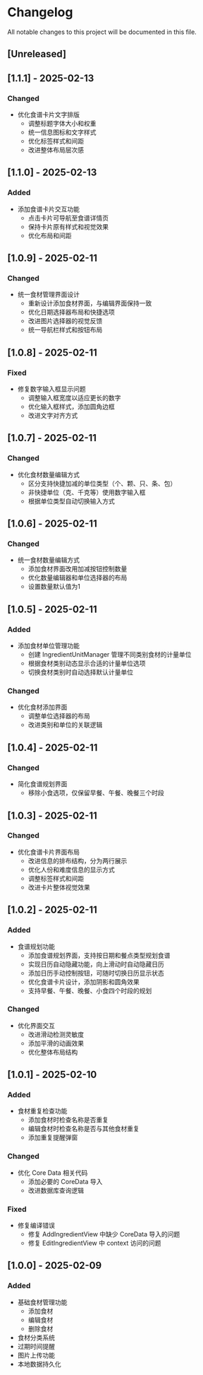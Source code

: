 # Changelog

All notable changes to this project will be documented in this file.

## [Unreleased]

## [1.1.1] - 2025-02-13

### Changed
- 优化食谱卡片文字排版
  - 调整标题字体大小和权重
  - 统一信息图标和文字样式
  - 优化标签样式和间距
  - 改进整体布局层次感

## [1.1.0] - 2025-02-13

### Added
- 添加食谱卡片交互功能
  - 点击卡片可导航至食谱详情页
  - 保持卡片原有样式和视觉效果
  - 优化布局和间距

## [1.0.9] - 2025-02-11

### Changed
- 统一食材管理界面设计
  - 重新设计添加食材界面，与编辑界面保持一致
  - 优化日期选择器布局和快捷选项
  - 改进图片选择器的视觉反馈
  - 统一导航栏样式和按钮布局

## [1.0.8] - 2025-02-11

### Fixed
- 修复数字输入框显示问题
  - 调整输入框宽度以适应更长的数字
  - 优化输入框样式，添加圆角边框
  - 改进文字对齐方式

## [1.0.7] - 2025-02-11

### Changed
- 优化食材数量编辑方式
  - 区分支持快捷加减的单位类型（个、颗、只、条、包）
  - 非快捷单位（克、千克等）使用数字输入框
  - 根据单位类型自动切换输入方式

## [1.0.6] - 2025-02-11

### Changed
- 统一食材数量编辑方式
  - 添加食材界面改用加减按钮控制数量
  - 优化数量编辑器和单位选择器的布局
  - 设置数量默认值为1

## [1.0.5] - 2025-02-11

### Added
- 添加食材单位管理功能
  - 创建 IngredientUnitManager 管理不同类别食材的计量单位
  - 根据食材类别动态显示合适的计量单位选项
  - 切换食材类别时自动选择默认计量单位

### Changed
- 优化食材添加界面
  - 调整单位选择器的布局
  - 改进类别和单位的关联逻辑

## [1.0.4] - 2025-02-11

### Changed
- 简化食谱规划界面
  - 移除小食选项，仅保留早餐、午餐、晚餐三个时段

## [1.0.3] - 2025-02-11

### Changed
- 优化食谱卡片界面布局
  - 改进信息的排布结构，分为两行展示
  - 优化人份和难度信息的显示方式
  - 调整标签样式和间距
  - 改进卡片整体视觉效果

## [1.0.2] - 2025-02-11

### Added
- 食谱规划功能
  - 添加食谱规划界面，支持按日期和餐点类型规划食谱
  - 实现日历自动隐藏功能，向上滑动时自动隐藏日历
  - 添加日历手动控制按钮，可随时切换日历显示状态
  - 优化食谱卡片设计，添加阴影和圆角效果
  - 支持早餐、午餐、晚餐、小食四个时段的规划

### Changed
- 优化界面交互
  - 改进滑动检测灵敏度
  - 添加平滑的动画效果
  - 优化整体布局结构

## [1.0.1] - 2025-02-10

### Added
- 食材重复检查功能
  - 添加食材时检查名称是否重复
  - 编辑食材时检查名称是否与其他食材重复
  - 添加重复提醒弹窗

### Changed
- 优化 Core Data 相关代码
  - 添加必要的 CoreData 导入
  - 改进数据库查询逻辑

### Fixed
- 修复编译错误
  - 修复 AddIngredientView 中缺少 CoreData 导入的问题
  - 修复 EditIngredientView 中 context 访问的问题

## [1.0.0] - 2025-02-09

### Added
- 基础食材管理功能
  - 添加食材
  - 编辑食材
  - 删除食材
- 食材分类系统
- 过期时间提醒
- 图片上传功能
- 本地数据持久化
